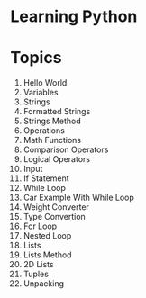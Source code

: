 # Learning Python
# Topics
1. Hello World
2. Variables
3. Strings
4. Formatted Strings
5. Strings Method
6. Operations
7. Math Functions
8. Comparison Operators
9. Logical Operators
10. Input
11. If Statement
12. While Loop
13. Car Example With While Loop
14. Weight Converter
15. Type Convertion
16. For Loop
17. Nested Loop
18. Lists
19. Lists Method
20. 2D Lists
21. Tuples
22. Unpacking

